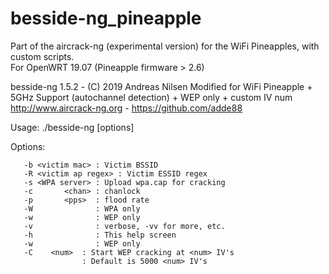 # besside-ng_pineapple
Part of the aircrack-ng (experimental version) for the WiFi Pineapples, with custom scripts.  
For OpenWRT 19.07 (Pineapple firmware > 2.6)

besside-ng 1.5.2 - (C) 2019 Andreas Nilsen
  Modified for WiFi Pineapple + 5GHz Support (autochannel detection) + WEP only + custom IV num
  http://www.aircrack-ng.org  -  https://github.com/adde88

  Usage: ./besside-ng [options] <interface>

  Options:

       -b <victim mac> : Victim BSSID
       -R <victim ap regex> : Victim ESSID regex
       -s <WPA server> : Upload wpa.cap for cracking
       -c       <chan> : chanlock
       -p       <pps>  : flood rate
       -W              : WPA only
       -w              : WEP only
       -v              : verbose, -vv for more, etc.
       -h              : This help screen
       -w              : WEP only
       -C	 <num>	: Start WEP cracking at <num> IV's
       		        : Default is 5000 <num> IV's
